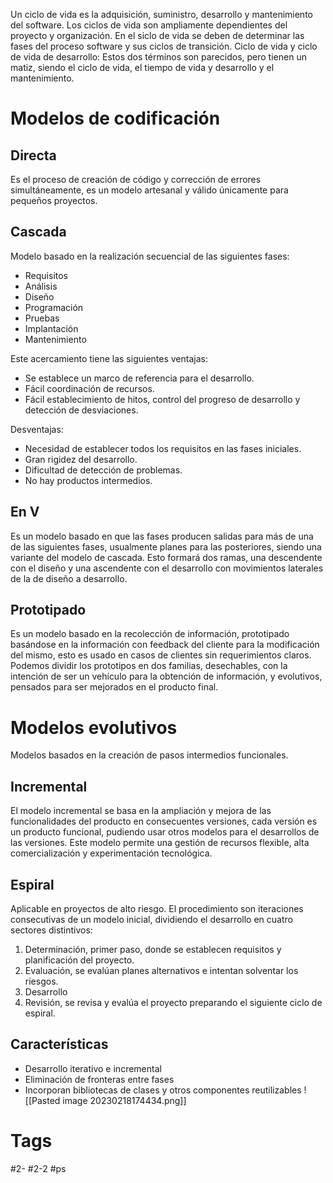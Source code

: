 Un ciclo de vida es la adquisición, suministro, desarrollo y mantenimiento del software. Los ciclos de vida son ampliamente dependientes del proyecto y organización.
En el siclo de vida se deben de determinar las fases del proceso software y sus ciclos de transición.
Ciclo de vida y ciclo de vida de desarrollo: Estos dos términos son parecidos, pero tienen un matiz, siendo el ciclo de vida, el tiempo de vida y desarrollo y el mantenimiento.
# Modelos de codificación
## Directa
Es el proceso de creación de código y corrección de errores simultáneamente, es un modelo artesanal y válido únicamente para pequeños proyectos.
## Cascada
Modelo basado en la realización secuencial de las siguientes fases:
- Requisitos
- Análisis
- Diseño
- Programación
- Pruebas
- Implantación
- Mantenimiento

Este acercamiento tiene las siguientes ventajas:
- Se establece un marco de referencia para el desarrollo.
- Fácil coordinación de recursos.
- Fácil establecimiento de hitos, control del progreso de desarrollo y detección de desviaciones.

Desventajas:
- Necesidad de establecer todos los requisitos en las fases iniciales.
- Gran rigidez del desarrollo.
- Dificultad de detección de problemas.
- No hay productos intermedios.

## En V
Es un modelo basado en que las fases producen salidas para más de una de las siguientes fases, usualmente planes para las posteriores, siendo una variante del modelo de cascada.
Esto formará dos ramas, una descendente con el diseño y una ascendente con el desarrollo con movimientos laterales de la de diseño a desarrollo.
## Prototipado
Es un modelo basado en la recolección de información, prototipado basándose en la información con feedback del cliente para la modificación del mismo, esto es usado en casos de clientes sin requerimientos claros.
Podemos dividir los prototipos en dos familias, desechables, con la intención de ser un vehículo para la obtención de información, y evolutivos, pensados para ser mejorados en el producto final.
# Modelos evolutivos
Modelos basados en la creación de pasos intermedios funcionales.
## Incremental
El modelo incremental se basa en la ampliación y mejora de las funcionalidades del producto en consecuentes versiones, cada versión es un producto funcional, pudiendo usar otros modelos para el desarrollos de las versiones.
Este modelo permite una gestión de recursos flexible, alta comercialización y experimentación tecnológica.
## Espiral
Aplicable en proyectos de alto riesgo. El procedimiento son iteraciones consecutivas de un modelo inicial, dividiendo el desarrollo en cuatro sectores distintivos:
1. Determinación, primer paso, donde se establecen requisitos y planificación del proyecto.
2. Evaluación, se evalúan planes alternativos e intentan solventar los riesgos.
3. Desarrollo
4. Revisión, se revisa y evalúa el proyecto preparando el siguiente ciclo de espiral.
## Características
- Desarrollo iterativo e incremental
- Eliminación de fronteras entre fases
- Incorporan bibliotecas de clases y otros componentes reutilizables
![[Pasted image 20230218174434.png]]
# Tags
#2- 
#2-2 
#ps 